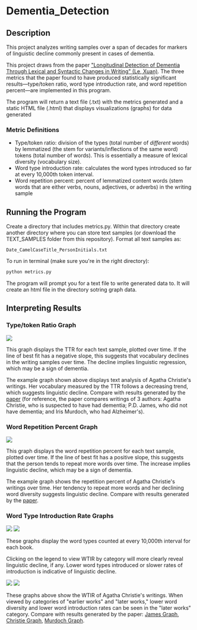 # Dementia_Detection

## Description
This project analyzes writing samples over a span of decades for markers of linguistic decline commonly present in cases of dementia.

This project draws from the paper 
["Longitudinal Detection of Dementia Through Lexical and Syntactic Changes in Writing" (Le, Xuan)](https://academic.oup.com/dsh/article/26/4/435/1052059). The three metrics that the paper found to have produced statistically significant results—type/token ratio, word type introduction rate, and word repetition percent—are implemented in this program.

The program will return a text file (.txt) with the metrics generated and a static HTML file (.html) that displays visualizations (graphs) for data generated

### Metric Definitions
* Type/token ratio: division of the types (total number of _different_ words) by lemmatized (the stem for variants/inflections of the same word) tokens (total number of words). This is essentially a measure of lexical diversity (vocabulary size).
* Word type introduction rate: calculates the word types introduced so far at every 10,000th token interval.
* Word repetition percent: percent of lemmatized content words (stem words that are either verbs, nouns, adjectives, or adverbs) in the writing sample

## Running the Program
Create a directory that includes metrics.py. Within that directory create another directory where you can store text samples (or download the TEXT_SAMPLES folder from this repository). Format all text samples as:

```
Date_CamelCaseTitle_PersonInitials.txt
```

To run in terminal (make sure you're in the right directory):
```Bash
python metrics.py
```

The program will prompt you for a text file to write generated data to. It will create an html file in the directory sotring graph data.


## Interpreting Results
### Type/token Ratio Graph
![](https://github.com/JoyD424/Dementia_Detection/blob/master/Images/TTRGraph.png) 

This graph displays the TTR for each text sample, plotted over time. If the line of best fit has a negative slope, this suggests that vocabulary declines in the writing samples over time. The decline implies linguistic regression, which may be a sign of dementia. 

The example graph shown above displays text analysis of Agatha Christie's writings. Her vocabulary measured by the TTR follows a decreasing trend, which suggests linguistic decline. Compare with results generated by the [paper](https://github.com/JoyD424/Dementia_Detection/blob/master/Images/Screen%20Shot%202019-01-18%20at%2012.55.10%20PM.png) (for reference, the paper compares writings of 3 authors: Agatha Christie, who is suspected to have had dementia; P.D. James, who did not have dementia; and Iris Murdoch, who had Alzheimer's).

### Word Repetition Percent Graph 
![](https://github.com/JoyD424/Dementia_Detection/blob/master/Images/RepetitionGraph.png)

This graph displays the word repetition percent for each text sample, plotted over time. If the line of best fit has a positive slope, this suggests that the person tends to repeat more words over time. The increase implies linguistic decline, which may be a sign of dementia. 

The example graph shows the repetition percent of Agatha Christie's writings over time. Her tendency to repeat more words and her declining word diversity suggests linguistic decline. Compare with results generated by the [paper](https://github.com/JoyD424/Dementia_Detection/blob/master/Images/Screen%20Shot%202019-01-18%20at%201.54.00%20PM.png).

### Word Type Introduction Rate Graphs
![](https://github.com/JoyD424/Dementia_Detection/blob/master/Images/AllLinesGraph.png) ![](https://github.com/JoyD424/Dementia_Detection/blob/master/Images/AllCircleGraph.png)

These graphs display the word types counted at every 10,000th interval for each book.

Clicking on the legend to view WTIR by category will more clearly reveal linguistic decline, if any. Lower word types introduced or slower rates of introduction is indicative of linguistic decline.

![](https://github.com/JoyD424/Dementia_Detection/blob/master/Images/LinesLegendGraph.png) ![](https://github.com/JoyD424/Dementia_Detection/blob/master/Images/CircleLegendGraph.png)

These graphs above show the WTIR of Agatha Christie's writings. When viewed by categories of "earlier works" and "later works," lower word diversity and lower word introduction rates can be seen in the "later works" category. Compare with results generated by the paper: [James Graph](https://github.com/JoyD424/Dementia_Detection/blob/master/Images/Screen%20Shot%202019-01-18%20at%202.11.15%20PM.png),
[Christie Graph](https://github.com/JoyD424/Dementia_Detection/blob/master/Images/Screen%20Shot%202019-01-18%20at%202.11.23%20PM.png),
[Murdoch Graph](https://github.com/JoyD424/Dementia_Detection/blob/master/Images/Screen%20Shot%202019-01-18%20at%202.11.30%20PM.png).






